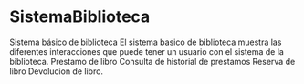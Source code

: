 # SistemaBiblioteca
Sistema básico de biblioteca
El sistema basico de biblioteca muestra las diferentes interacciones que puede tener un usuario con el sistema de la biblioteca.
Prestamo de libro
Consulta de historial de prestamos
Reserva de libro
Devolucion de libro.
